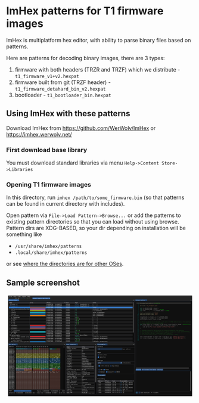 # ImHex patterns for T1 firmware images

ImHex is multiplatform hex editor, with ability to parse binary files
based on patterns.

Here are patterns for decoding binary images, there are 3 types:

1. firmware with both headers (TRZR and TRZF) which we distribute - `t1_firmware_v1+v2.hexpat`
2. firmware built from git (TRZF header) - `t1_firmware_detahard_bin_v2.hexpat`
3. bootloader - `t1_bootloader_bin.hexpat`

## Using ImHex with these patterns

Download ImHex from https://github.com/WerWolv/ImHex or https://imhex.werwolv.net/

### First download base library

You must download standard libraries via menu
`Help->Content Store->Libraries`

### Opening T1 firmware images

In this directory, run `imhex /path/to/some_firmware.bin` (so that patterns can be
found in current directory with includes).

Open pattern via `File->Load Pattern->Browse...` or add the patterns to existing
pattern directories so that you can load without using browse. Pattern dirs are
XDG-BASED, so your dir depending on installation will be something like

* `/usr/share/imhex/patterns`
* `.local/share/imhex/patterns`

or see [where the directories are for other OSes](https://hackersonlineclub.com/imhex-hex-editor-for-reverse-engineers-and-programmers/).

## Sample screenshot

![ImHex screenshot](imhex_screenshot.png)

